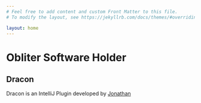 ```yaml
---
# Feel free to add content and custom Front Matter to this file.
# To modify the layout, see https://jekyllrb.com/docs/themes/#overriding-theme-defaults

layout: home
---
```

# Obliter Software Holder

## Dracon

Dracon is an IntelliJ Plugin developed by [Jonathan](https://github.com/JonathanxD)
